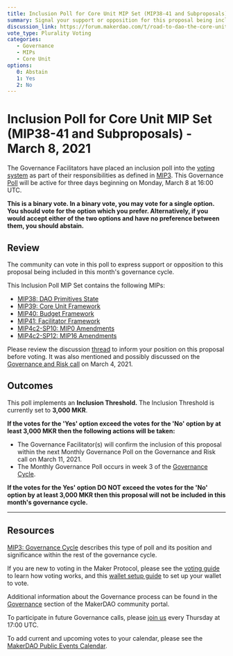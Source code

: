 ```yaml
---
title: Inclusion Poll for Core Unit MIP Set (MIP38-41 and Subproposals) - March 8, 2021
summary: Signal your support or opposition for this proposal being included in this month's governance cycle. 
discussion_link: https://forum.makerdao.com/t/road-to-dao-the-core-unit-operating-model/6105
vote_type: Plurality Voting
categories:
   - Governance
   - MIPs
   - Core Unit
options:
   0: Abstain
   1: Yes
   2: No
---
```

# Inclusion Poll for Core Unit MIP Set (MIP38-41 and Subproposals) - March 8, 2021

The Governance Facilitators have placed an inclusion poll into the [voting system](https://vote.makerdao.com/polling) as part of their responsibilities as defined in [MIP3](https://github.com/makerdao/mips/blob/master/MIP3/mip3.md). This Governance [Poll](https://community-development.makerdao.com/en/learn/governance/on-chain-gov) will be active for three days beginning on Monday, March 8 at 16:00 UTC.

**This is a binary vote. In a binary vote, you may vote for a single option. You should vote for the option which you prefer. Alternatively, if you would accept either of the two options and have no preference between them, you should abstain.**

## Review

The community can vote in this poll to express support or opposition to this proposal being included in this month's governance cycle.

 This Inclusion Poll MIP Set contains the following MIPs:
* [MIP38: DAO Primitives State](https://forum.makerdao.com/t/mip38-dao-primitives-state/6095)
* [MIP39: Core Unit Framework](https://forum.makerdao.com/t/mip39-core-unit-framework/6096)
* [MIP40: Budget Framework](https://forum.makerdao.com/t/mip40-budget-framework/6097)
* [MIP41: Facilitator Framework](https://forum.makerdao.com/t/mip41-facilitator-framework/6098)
* [MIP4c2-SP10: MIP0 Amendments ](https://forum.makerdao.com/t/mip4c2-sp10-mip0-amendments/6099)
* [MIP4c2-SP12: MIP16 Amendments](https://forum.makerdao.com/t/mip4c2-sp12-mip16-amendments/6101)

Please review the discussion [thread](https://forum.makerdao.com/t/road-to-dao-the-core-unit-operating-model/6105) to inform your position on this proposal before voting. It was also mentioned and possibly discussed on the [Governance and Risk call](https://forum.makerdao.com/t/agenda-discussion-scientific-governance-and-risk-131-thursday-march-4-17-00-utc/6737) on March 4, 2021.

## Outcomes

This poll implements an **Inclusion Threshold.** The Inclusion Threshold is currently set to **3,000 MKR**.

**If the votes for the 'Yes' option exceed the votes for the 'No' option by at least 3,000 MKR then the following actions will be taken:**
* The Governance Facilitator(s) will confirm the inclusion of this proposal within the next Monthly Governance Poll on the Governance and Risk call on March 11, 2021. 
* The Monthly Governance Poll occurs in week 3 of the [Governance Cycle](https://github.com/makerdao/mips/blob/master/MIP3/mip3.md).

**If the votes for the Yes' option DO NOT exceed the votes for the 'No' option by at least 3,000 MKR then this proposal will not be included in this month's governance cycle.**

---

## Resources

[MIP3: Governance Cycle](https://github.com/makerdao/mips/blob/master/MIP3/mip3.md) describes this type of poll and its position and significance within the rest of the governance cycle.

If you are new to voting in the Maker Protocol, please see the [voting guide](https://community-development.makerdao.com/en/learn/governance/how-voting-works/) to learn how voting works, and this [wallet setup guide](https://community-development.makerdao.com/en/learn/governance/voting-setup/) to set up your wallet to vote.

Additional information about the Governance process can be found in the [Governance](https://community-development.makerdao.com/en/learn/governance) section of the MakerDAO community portal.

To participate in future Governance calls, please [join us](https://github.com/makerdao/community/tree/master/governance/governance-and-risk-meetings) every Thursday at 17:00 UTC.

To add current and upcoming votes to your calendar, please see the [MakerDAO Public Events Calendar](https://calendar.google.com/calendar/embed?src=makerdao.com_3efhm2ghipksegl009ktniomdk%40group.calendar.google.com&ctz=UTC&mode=week&showCalendars=0&showPrint=0).

